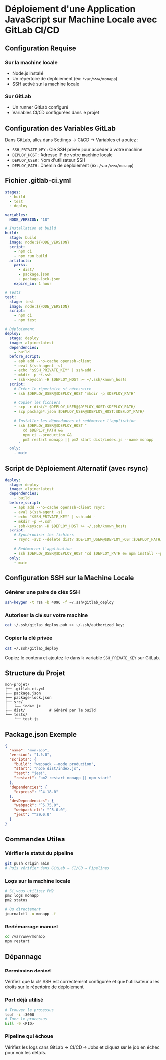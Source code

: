 # Déploiement d'une Application JavaScript sur Machine Locale avec GitLab CI/CD

## Configuration Requise

### Sur la machine locale
- Node.js installé
- Un répertoire de déploiement (ex: `/var/www/monapp`)
- SSH activé sur la machine locale

### Sur GitLab
- Un runner GitLab configuré
- Variables CI/CD configurées dans le projet

## Configuration des Variables GitLab

Dans GitLab, allez dans Settings → CI/CD → Variables et ajoutez :

- `SSH_PRIVATE_KEY` : Clé SSH privée pour accéder à votre machine
- `DEPLOY_HOST` : Adresse IP de votre machine locale
- `DEPLOY_USER` : Nom d'utilisateur SSH
- `DEPLOY_PATH` : Chemin de déploiement (ex: `/var/www/monapp`)

## Fichier .gitlab-ci.yml

```yaml
stages:
  - build
  - test
  - deploy

variables:
  NODE_VERSION: "18"

# Installation et build
build:
  stage: build
  image: node:${NODE_VERSION}
  script:
    - npm ci
    - npm run build
  artifacts:
    paths:
      - dist/
      - package.json
      - package-lock.json
    expire_in: 1 hour

# Tests
test:
  stage: test
  image: node:${NODE_VERSION}
  script:
    - npm ci
    - npm test

# Déploiement
deploy:
  stage: deploy
  image: alpine:latest
  dependencies:
    - build
  before_script:
    - apk add --no-cache openssh-client
    - eval $(ssh-agent -s)
    - echo "$SSH_PRIVATE_KEY" | ssh-add -
    - mkdir -p ~/.ssh
    - ssh-keyscan -H $DEPLOY_HOST >> ~/.ssh/known_hosts
  script:
    # Créer le répertoire si nécessaire
    - ssh $DEPLOY_USER@$DEPLOY_HOST "mkdir -p $DEPLOY_PATH"
    
    # Copier les fichiers
    - scp -r dist/* $DEPLOY_USER@$DEPLOY_HOST:$DEPLOY_PATH/
    - scp package*.json $DEPLOY_USER@$DEPLOY_HOST:$DEPLOY_PATH/
    
    # Installer les dépendances et redémarrer l'application
    - ssh $DEPLOY_USER@$DEPLOY_HOST "
        cd $DEPLOY_PATH &&
        npm ci --production &&
        pm2 restart monapp || pm2 start dist/index.js --name monapp
      "
  only:
    - main
```

## Script de Déploiement Alternatif (avec rsync)

```yaml
deploy:
  stage: deploy
  image: alpine:latest
  dependencies:
    - build
  before_script:
    - apk add --no-cache openssh-client rsync
    - eval $(ssh-agent -s)
    - echo "$SSH_PRIVATE_KEY" | ssh-add -
    - mkdir -p ~/.ssh
    - ssh-keyscan -H $DEPLOY_HOST >> ~/.ssh/known_hosts
  script:
    # Synchroniser les fichiers
    - rsync -avz --delete dist/ $DEPLOY_USER@$DEPLOY_HOST:$DEPLOY_PATH/
    
    # Redémarrer l'application
    - ssh $DEPLOY_USER@$DEPLOY_HOST "cd $DEPLOY_PATH && npm install --production && npm restart"
  only:
    - main
```

## Configuration SSH sur la Machine Locale

### Générer une paire de clés SSH
```bash
ssh-keygen -t rsa -b 4096 -f ~/.ssh/gitlab_deploy
```

### Autoriser la clé sur votre machine
```bash
cat ~/.ssh/gitlab_deploy.pub >> ~/.ssh/authorized_keys
```

### Copier la clé privée
```bash
cat ~/.ssh/gitlab_deploy
```
Copiez le contenu et ajoutez-le dans la variable `SSH_PRIVATE_KEY` sur GitLab.

## Structure du Projet

```
mon-projet/
├── .gitlab-ci.yml
├── package.json
├── package-lock.json
├── src/
│   └── index.js
├── dist/           # Généré par le build
└── tests/
    └── test.js
```

## Package.json Exemple

```json
{
  "name": "mon-app",
  "version": "1.0.0",
  "scripts": {
    "build": "webpack --mode production",
    "start": "node dist/index.js",
    "test": "jest",
    "restart": "pm2 restart monapp || npm start"
  },
  "dependencies": {
    "express": "^4.18.0"
  },
  "devDependencies": {
    "webpack": "^5.75.0",
    "webpack-cli": "^5.0.0",
    "jest": "^29.0.0"
  }
}
```

## Commandes Utiles

### Vérifier le statut du pipeline
```bash
git push origin main
# Puis vérifier dans GitLab → CI/CD → Pipelines
```

### Logs sur la machine locale
```bash
# Si vous utilisez PM2
pm2 logs monapp
pm2 status

# Ou directement
journalctl -u monapp -f
```

### Redémarrage manuel
```bash
cd /var/www/monapp
npm restart
```

## Dépannage

### Permission denied
Vérifiez que la clé SSH est correctement configurée et que l'utilisateur a les droits sur le répertoire de déploiement.

### Port déjà utilisé
```bash
# Trouver le processus
lsof -i :3000
# Tuer le processus
kill -9 <PID>
```

### Pipeline qui échoue
Vérifiez les logs dans GitLab → CI/CD → Jobs et cliquez sur le job en échec pour voir les détails.
